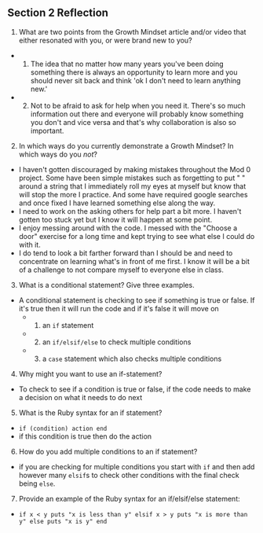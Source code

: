 ## Section 2 Reflection

1. What are two points from the Growth Mindset article and/or video that either resonated with you, or were brand new to you?
  - 1. The idea that no matter how many years you've been doing something there is always an opportunity to learn more and you should never sit back and think 'ok I don't need to learn anything new.'
  - 2. Not to be afraid to ask for help when you need it. There's so  much information out there and everyone will probably know something you don't and vice versa and that's why collaboration is also so important.

2. In which ways do you currently demonstrate a Growth Mindset? In which ways do you _not_?
  - I haven't gotten discouraged by making mistakes throughout the Mod 0 project. Some have been simple mistakes such as forgetting to put " " around a string that I immediately roll my eyes at myself but know that will stop the more I practice. And some have required google searches and once fixed I have learned something else along the way.
  - I need to work on the asking others for help part a bit more. I haven't gotten too stuck yet but I know it will happen at some point.
  - I enjoy messing around with the code. I messed with the "Choose a door" exercise for a long time and kept trying to see what else I could do with it.
  - I do tend to look a bit farther forward than I should be and need to concentrate on learning what's in front of me first. I know it will be a bit of a challenge to not compare myself to everyone else in class.

3. What is a conditional statement? Give three examples.
  - A conditional statement is checking to see if something is true or false. If it's true then it will run the code and if it's false it will move on
    - 1. an `if` statement
    - 2. an `if/elsif/else` to check multiple conditions
    - 3. a `case` statement which also checks multiple conditions

4. Why might you want to use an if-statement?
  - To check to see if a condition is true or false, if the code needs to make a decision on what it needs to do next

5. What is the Ruby syntax for an if statement?
  - `if (condition)
       action
    end`
  - if this condition is true then do the action

6. How do you add multiple conditions to an if statement?
  - if you are checking for multiple conditions you start with `if` and then add however many `elsif`s to check other conditions with the final check being `else`.

7. Provide an example of the Ruby syntax for an if/elsif/else statement:
  - `if x < y
        puts "x is less than y"
     elsif x > y
        puts "x is more than y"
     else
        puts "x is y"
     end`
